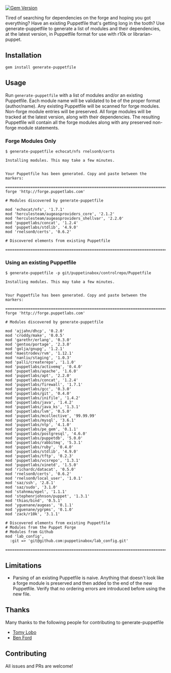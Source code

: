 [![Gem Version](https://badge.fury.io/rb/generate-puppetfile.svg)](https://badge.fury.io/rb/generate-puppetfile)

Tired of searching for dependencies on the forge and hoping you got everything? Have an existing Puppetfile that's getting long in the tooth? Use generate-puppetfile to generate a list of modules and their dependencies, at the latest version, in Puppetfile format for use with r10k or librarian-puppet.

## Installation

    gem install generate-puppetfile

## Usage

Run `generate-puppetfile` with a list of modules and/or an existing Puppetfile. Each module name will be validated to be of the proper format (author/name). Any existing Puppetfile will be scanned for forge modules. Non-forge module entries will be preserved. All forge modules will be tracked at the latest version, along with their dependencies. The resulting Puppetfile will contain all the forge modules along with any preserved non-forge module statements.

### Forge Modules Only
```
$ generate-puppetfile echocat/nfs rnelson0/certs

Installing modules. This may take a few minutes.


Your Puppetfile has been generated. Copy and paste between the markers:

=======================================================================
forge 'http://forge.puppetlabs.com'

# Modules discovered by generate-puppetfile

mod 'echocat/nfs', '1.7.1'
mod 'herculesteam/augeasproviders_core', '2.1.2'
mod 'herculesteam/augeasproviders_shellvar', '2.2.0'
mod 'puppetlabs/concat', '1.2.4'
mod 'puppetlabs/stdlib', '4.9.0'
mod 'rnelson0/certs', '0.6.2'

# Discovered elements from existing Puppetfile

=======================================================================

```

### Using an existing Puppetfile
```
$ generate-puppetfile -p git/puppetinabox/controlrepo/Puppetfile

Installing modules. This may take a few minutes.


Your Puppetfile has been generated. Copy and paste between the markers:

=======================================================================
forge 'http://forge.puppetlabs.com'

# Modules discovered by generate-puppetfile

mod 'ajjahn/dhcp', '0.2.0'
mod 'croddy/make', '0.0.5'
mod 'garethr/erlang', '0.3.0'
mod 'gentoo/portage', '2.3.0'
mod 'golja/gnupg', '1.2.1'
mod 'maestrodev/rvm', '1.12.1'
mod 'nanliu/staging', '1.0.3'
mod 'palli/createrepo', '1.1.0'
mod 'puppetlabs/activemq', '0.4.0'
mod 'puppetlabs/apache', '1.6.0'
mod 'puppetlabs/apt', '2.2.0'
mod 'puppetlabs/concat', '1.2.4'
mod 'puppetlabs/firewall', '1.7.1'
mod 'puppetlabs/gcc', '0.3.0'
mod 'puppetlabs/git', '0.4.0'
mod 'puppetlabs/inifile', '1.4.2'
mod 'puppetlabs/java', '1.4.2'
mod 'puppetlabs/java_ks', '1.3.1'
mod 'puppetlabs/lvm', '0.5.0'
mod 'puppetlabs/mcollective', '99.99.99'
mod 'puppetlabs/mysql', '3.6.1'
mod 'puppetlabs/ntp', '4.1.0'
mod 'puppetlabs/pe_gem', '0.1.1'
mod 'puppetlabs/postgresql', '4.6.0'
mod 'puppetlabs/puppetdb', '5.0.0'
mod 'puppetlabs/rabbitmq', '5.3.1'
mod 'puppetlabs/ruby', '0.4.0'
mod 'puppetlabs/stdlib', '4.9.0'
mod 'puppetlabs/tftp', '0.2.3'
mod 'puppetlabs/vcsrepo', '1.3.1'
mod 'puppetlabs/xinetd', '1.5.0'
mod 'richardc/datacat', '0.5.0'
mod 'rnelson0/certs', '0.6.2'
mod 'rnelson0/local_user', '1.0.1'
mod 'saz/ssh', '2.8.1'
mod 'saz/sudo', '3.1.0'
mod 'stahnma/epel', '1.1.1'
mod 'stephenrjohnson/puppet', '1.3.1'
mod 'thias/bind', '0.5.1'
mod 'yguenane/augeas', '0.1.1'
mod 'yguenane/ygrpms', '0.1.0'
mod 'zack/r10k', '3.1.1'

# Discovered elements from existing Puppetfile
# Modules from the Puppet Forge
# Modules from Github
mod 'lab_config',
  :git => 'git@github.com:puppetinabox/lab_config.git'

=======================================================================
```

## Limitations

* Parsing of an existing Puppetfile is naive. Anything that doesn't look like a forge module is preserved and then added to the end of the new Puppetfile. Verify that no ordering errors are introduced before using the new file.

## Thanks
Many thanks to the following people for contributing to generate-puppetfile
* [Tomy Lobo](https://github.com/TomyLobo)
* [Ben Ford](https://github.com/binford2k)

## Contributing

All issues and PRs are welcome!
